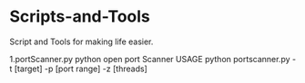 # Scripts-and-Tools

Script and Tools for making life easier.

1.portScanner.py
	python open port Scanner
	USAGE
	python portscanner.py -t [target] -p [port range] -z [threads]
